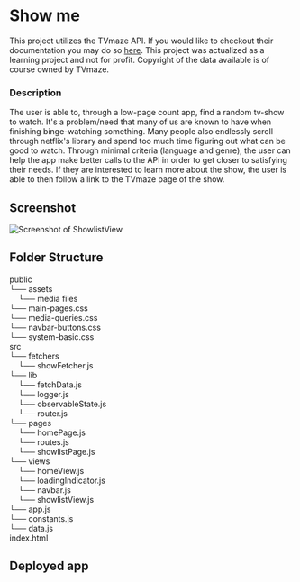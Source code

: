 # Show me

This project utilizes the TVmaze API. If you would like to checkout their documentation you may do so [here](https://www.tvmaze.com/api). This project was actualized as a learning project and not for profit. Copyright of the data available is of course owned by TVmaze.

### Description

The user is able to, through a low-page count app, find a random tv-show to watch. It's a problem/need that many of us are known to have when finishing binge-watching something. Many people also endlessly scroll through netflix's library and spend too much time figuring out what can be good to watch. Through minimal criteria (language and genre), the user can help the app make better calls to the API in order to get closer to satisfying their needs. If they are interested to learn more about the show, the user is able to then follow a link to the TVmaze page of the show.

## Screenshot

![Screenshot of ShowlistView](https://github.com/EdwardAbboud/Show-me/blob/main/public/screenshots/screenshot-showPage.png "screenshot of app")

## Folder Structure

public<br>
└── assets<br>
&nbsp;&nbsp;&nbsp;&nbsp;└── media files<br>
└── main-pages.css<br>
└── media-queries.css<br>
└── navbar-buttons.css<br>
└── system-basic.css<br>
src<br>
└── fetchers<br>
&nbsp;&nbsp;&nbsp;&nbsp;└── showFetcher.js<br>
└── lib<br>
&nbsp;&nbsp;&nbsp;&nbsp;└── fetchData.js<br>
&nbsp;&nbsp;&nbsp;&nbsp;└── logger.js<br>
&nbsp;&nbsp;&nbsp;&nbsp;└── observableState.js<br>
&nbsp;&nbsp;&nbsp;&nbsp;└── router.js<br>
└── pages<br>
&nbsp;&nbsp;&nbsp;&nbsp;└── homePage.js<br>
&nbsp;&nbsp;&nbsp;&nbsp;└── routes.js<br>
&nbsp;&nbsp;&nbsp;&nbsp;└── showlistPage.js<br>
└── views<br>
&nbsp;&nbsp;&nbsp;&nbsp;└── homeView.js<br>
&nbsp;&nbsp;&nbsp;&nbsp;└── loadingIndicator.js<br>
&nbsp;&nbsp;&nbsp;&nbsp;└── navbar.js<br>
&nbsp;&nbsp;&nbsp;&nbsp;└── showlistView.js<br>
└── app.js<br>
└── constants.js<br>
└── data.js<br>
index.html<br>

## Deployed app
